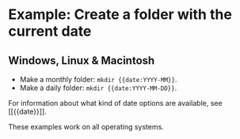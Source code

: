 # Example: Create a folder with the current date

## Windows, Linux & Macintosh
 - Make a monthly folder: `mkdir {{date:YYYY-MM}}`.
 - Make a daily folder: `mkdir {{date:YYYY-MM-DD}}`.

For information about what kind of date options are available, see [[{{date}}]].

These examples work on all operating systems.